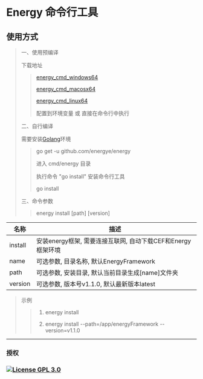 # Energy 命令行工具

## 使用方式
> 一、使用预编译
>
> 下载地址
>> [energy_cmd_windows64](http://energy.yanghy.cn/download/energy_cmd_windows64.zip)
>>
>> [energy_cmd_macosx64](http://energy.yanghy.cn/download/energy_cmd_macosx64.zip)
>>
>> [energy_cmd_linux64](http://energy.yanghy.cn/download/energy_cmd_linux64.zip)
>>
>> 配置到环境变量 或 直接在命令行中执行
> 
> 二、自行编译
>
> 需要安装[Golang](https://golang.google.cn/dl/)环境
>>go get -u github.com/energye/energy
>>
>> 进入 cmd/energy 目录
>> 
>> 执行命令 "go install" 安装命令行工具
>> 
>> go install
>>
>
> 三、命令参数
> 
>> energy install [path] [version]
>>

| 名称      | 描述                                      |
|---------|-----------------------------------------|
| install | 安装energy框架, 需要连接互联网, 自动下载CEF和Energy框架环境 |
| name    | 可选参数, 目录名称, 默认EnergyFramework                 |
| path    | 可选参数, 安装目录, 默认当前目录生成[name]文件夹           |
| version | 可选参数, 版本号v1.1.0, 默认最新版本latest           |

>示例
>> 1. energy install
>>
>> 2. energy install --path=/app/energyFramework --version=v1.1.0

----
### 授权
### [![License GPL 3.0](https://img.shields.io/badge/License%20GPL3.0-green)](https://opensource.org/licenses/GPL-3.0)
